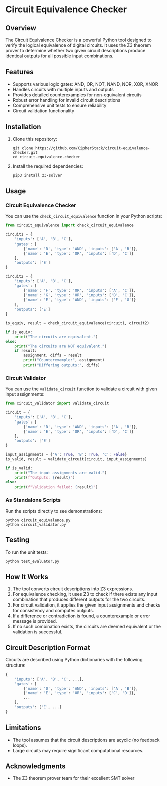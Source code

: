 # Circuit Equivalence Checker

## Overview

The Circuit Equivalence Checker is a powerful Python tool designed to verify the logical equivalence of digital circuits. It uses the Z3 theorem prover to determine whether two given circuit descriptions produce identical outputs for all possible input combinations.

## Features

- Supports various logic gates: AND, OR, NOT, NAND, NOR, XOR, XNOR
- Handles circuits with multiple inputs and outputs
- Provides detailed counterexamples for non-equivalent circuits
- Robust error handling for invalid circuit descriptions
- Comprehensive unit tests to ensure reliability
- Circuit validation functionality

## Installation

1. Clone this repository:
   ```
   git clone https://github.com/CipherStack/circuit-equivalence-checker.git
   cd circuit-equivalence-checker
   ```

2. Install the required dependencies:
   ```
   pip3 install z3-solver
   ```

## Usage

### Circuit Equivalence Checker

You can use the `check_circuit_equivalence` function in your Python scripts:

```python
from circuit_equivalence import check_circuit_equivalence

circuit1 = {
    'inputs': ['A', 'B', 'C'],
    'gates': [
        {'name': 'D', 'type': 'AND', 'inputs': ['A', 'B']},
        {'name': 'E', 'type': 'OR', 'inputs': ['D', 'C']}
    ],
    'outputs': ['E']
}

circuit2 = {
    'inputs': ['A', 'B', 'C'],
    'gates': [
        {'name': 'F', 'type': 'OR', 'inputs': ['A', 'C']},
        {'name': 'G', 'type': 'OR', 'inputs': ['B', 'C']},
        {'name': 'E', 'type': 'AND', 'inputs': ['F', 'G']}
    ],
    'outputs': ['E']
}

is_equiv, result = check_circuit_equivalence(circuit1, circuit2)

if is_equiv:
    print("The circuits are equivalent.")
else:
    print("The circuits are NOT equivalent.")
    if result:
        assignment, diffs = result
        print("Counterexample:", assignment)
        print("Differing outputs:", diffs)
```

### Circuit Validator

You can use the `validate_circuit` function to validate a circuit with given input assignments:

```python
from circuit_validator import validate_circuit

circuit = {
    'inputs': ['A', 'B', 'C'],
    'gates': [
        {'name': 'D', 'type': 'AND', 'inputs': ['A', 'B']},
        {'name': 'E', 'type': 'OR', 'inputs': ['D', 'C']}
    ],
    'outputs': ['E']
}

input_assignments = {'A': True, 'B': True, 'C': False}
is_valid, result = validate_circuit(circuit, input_assignments)

if is_valid:
    print("The input assignments are valid.")
    print(f"Outputs: {result}")
else:
    print(f"Validation failed: {result}")
```

### As Standalone Scripts

Run the scripts directly to see demonstrations:

```
python circuit_equivalence.py
python circuit_validator.py
```

## Testing

To run the unit tests:

```
python test_evaluator.py
```

## How It Works

1. The tool converts circuit descriptions into Z3 expressions.
2. For equivalence checking, it uses Z3 to check if there exists any input combination that produces different outputs for the two circuits.
3. For circuit validation, it applies the given input assignments and checks for consistency and computes outputs.
4. If a difference or contradiction is found, a counterexample or error message is provided.
5. If no such combination exists, the circuits are deemed equivalent or the validation is successful.

## Circuit Description Format

Circuits are described using Python dictionaries with the following structure:

```python
{
    'inputs': ['A', 'B', 'C', ...],
    'gates': [
        {'name': 'D', 'type': 'AND', 'inputs': ['A', 'B']},
        {'name': 'E', 'type': 'OR', 'inputs': ['C', 'D']},
        ...
    ],
    'outputs': ['E', ...]
}
```

## Limitations

- The tool assumes that the circuit descriptions are acyclic (no feedback loops).
- Large circuits may require significant computational resources.

## Acknowledgments

- The Z3 theorem prover team for their excellent SMT solver